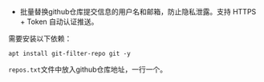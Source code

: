 - 批量替换github仓库提交信息的用户名和邮箱，防止隐私泄露。支持 HTTPS + Token 自动认证推送。

需要安装以下依赖：
```
apt install git-filter-repo git -y
```

`repos.txt`文件中放入github仓库地址，一行一个。